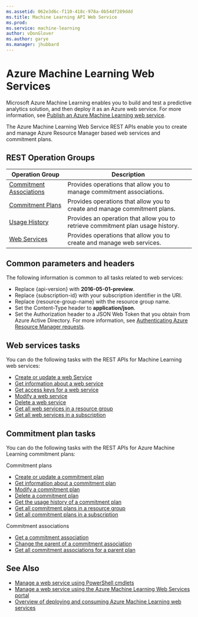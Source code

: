 ```yaml
---
ms.assetid: 062e3d6c-f110-418c-978a-0b54df289ddd
ms.title: Machine Learning API Web Service
ms.prod:
ms.service: machine-learning
author: vDonGlover
ms.author: garye
ms.manager: jhubbard
---
```


# Azure Machine Learning Web Services

Microsoft Azure Machine Learning enables you to build and test a predictive analytics solution, and then deploy it as an Azure web service. For more information, see [Publish an Azure Machine Learning web service](https://review.docs.microsoft.com/azure/machine-learning/machine-learning-deploy-consume-web-service-guide).

The Azure Machine Learning Web Service REST APIs enable you to create and manage Azure Resource Manager based web services and commitment plans.

<!--
For information common to all these APIs, see [Common parameters and headers](common-parameters-headers.md)
-->

## REST Operation Groups

| Operation Group | Description |
|-----------------|-------------|
|  [Commitment Associations](./commitmentassociations) | Provides operations that allow you to manage commitment associations. |
|  [Commitment Plans](./commitmentplans) | Provides operations that allow you to create and manage commitment plans. |
|  [Usage History](./usagehistory) | Provides an operation that allow you to retrieve commitment plan usage history. |
|  [Web Services](./webservices) | Provides operations that allow you to create and manage web services. |

## Common parameters and headers

The following information is common to all tasks related to web services:

- Replace {api-version} with **2016-05-01-preview**.
- Replace {subscription-id} with your subscription identifier in the URI.
- Replace {resource-group-name} with the resource group name.
- Set the Content-Type header to **application/json**.
- Set the Authorization header to a JSON Web Token that you obtain from Azure Active Directory.
  For more information, see [Authenticating Azure Resource Manager requests](https://msdn.microsoft.com/library/azure/dn790557.aspx).

## Web services tasks
You can do the following tasks with the REST APIs for Machine Learning web services:

- [Create or update a web Service](./webservices#WebServices_CreateOrUpdate)
- [Get information about a web service](./webservices#WebServices_Get)
- [Get access keys for a web service](./webservices#WebServices_ListKeys)
- [Modify a web service](./webservices#WebServices_Patch)
- [Delete a web service](./webservices#WebServices_Remove)
- [Get all web services in a resource group](./webservices#WebServices_ListInResourceGroup)
- [Get all web services in a subscription](./webservices#WebServices_List)

## Commitment plan tasks
You can do the following tasks with the REST APIs for Azure Machine Learning commitment plans:

Commitment plans
- [Create or update a commitment plan](./commitmentplans#CommitmentPlans_CreateOrUpdate)
- [Get information about a commitment plan](./commitmentplans#CommitmentPlans_Get)
- [Modify a commitment plan](./commitmentplans#CommitmentPlans_Patch)
- [Delete a commitment plan](./commitmentplans#CommitmentPlans_Remove)
- [Get the usage history of a commitment plan](./machinelearning/usagehistory#UsageHistory_List)
- [Get all commitment plans in a resource group](./commitmentplans#CommitmentPlans_ListInResourceGroup)
- [Get all commitment plans in a subscription](./commitmentplans#CommitmentPlans_List)

Commitment associations
- [Get a commitment association](./commitmentassociations#CommitmentAssociations_List)
- [Change the parent of a commitment association](./commitmentassociations#CommitmentAssociations_Move)
- [Get all commitment associations for a parent plan](./commitmentassociations#CommitmentAssociations_Get)


## See Also

- [Manage a web service using PowerShell cmdlets](../../../powershell/resourcemanager/azurerm.machinelearning/v0.11.0/azurerm.machinelearning)
- [Manage a web service using the Azure Machine Learning Web Services portal](https://review.docs.microsoft.com/azure/machine-learning/machine-learning-manage-new-webservice)
- [Overview of deploying and consuming Azure Machine Learning web services](https://review.docs.microsoft.com/azure/machine-learning/machine-learning-deploy-consume-web-service-guide)
